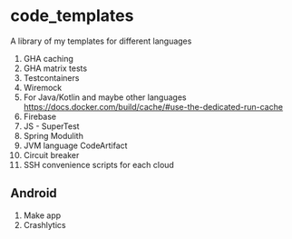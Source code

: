 # code_templates
A library of my templates for different languages

1. GHA caching
2. GHA matrix tests
3. Testcontainers
4. Wiremock
5. For Java/Kotlin and maybe other languages  https://docs.docker.com/build/cache/#use-the-dedicated-run-cache
6. Firebase
7. JS - SuperTest
8. Spring Modulith
9. JVM language CodeArtifact
10. Circuit breaker
11. SSH convenience scripts for each cloud

## Android

1. Make app
2. Crashlytics
